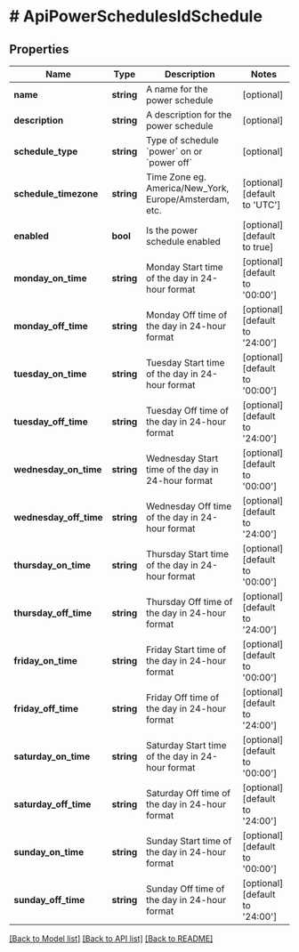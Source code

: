 # # ApiPowerSchedulesIdSchedule

## Properties

Name | Type | Description | Notes
------------ | ------------- | ------------- | -------------
**name** | **string** | A name for the power schedule | [optional]
**description** | **string** | A description for the power schedule | [optional]
**schedule_type** | **string** | Type of schedule &#x60;power&#x60; on or &#x60;power off&#x60; | [optional]
**schedule_timezone** | **string** | Time Zone eg. America/New_York, Europe/Amsterdam, etc. | [optional] [default to 'UTC']
**enabled** | **bool** | Is the power schedule enabled | [optional] [default to true]
**monday_on_time** | **string** | Monday Start time of the day in 24-hour format | [optional] [default to '00:00']
**monday_off_time** | **string** | Monday Off time of the day in 24-hour format | [optional] [default to '24:00']
**tuesday_on_time** | **string** | Tuesday Start time of the day in 24-hour format | [optional] [default to '00:00']
**tuesday_off_time** | **string** | Tuesday Off time of the day in 24-hour format | [optional] [default to '24:00']
**wednesday_on_time** | **string** | Wednesday Start time of the day in 24-hour format | [optional] [default to '00:00']
**wednesday_off_time** | **string** | Wednesday Off time of the day in 24-hour format | [optional] [default to '24:00']
**thursday_on_time** | **string** | Thursday Start time of the day in 24-hour format | [optional] [default to '00:00']
**thursday_off_time** | **string** | Thursday Off time of the day in 24-hour format | [optional] [default to '24:00']
**friday_on_time** | **string** | Friday Start time of the day in 24-hour format | [optional] [default to '00:00']
**friday_off_time** | **string** | Friday Off time of the day in 24-hour format | [optional] [default to '24:00']
**saturday_on_time** | **string** | Saturday Start time of the day in 24-hour format | [optional] [default to '00:00']
**saturday_off_time** | **string** | Saturday Off time of the day in 24-hour format | [optional] [default to '24:00']
**sunday_on_time** | **string** | Sunday Start time of the day in 24-hour format | [optional] [default to '00:00']
**sunday_off_time** | **string** | Sunday Off time of the day in 24-hour format | [optional] [default to '24:00']

[[Back to Model list]](../../README.md#models) [[Back to API list]](../../README.md#endpoints) [[Back to README]](../../README.md)

